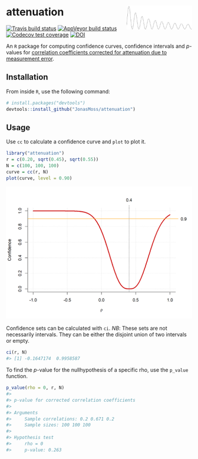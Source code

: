 
<!-- README.md is generated from README.Rmd. Please edit that file -->

# attenuation <img src="man/figures/logo.png" align="right" width="177" height="65" />

[![Travis build
status](https://travis-ci.org/JonasMoss/attenuation.svg?branch=master)](https://travis-ci.org/JonasMoss/attenuation)
[![AppVeyor build
status](https://ci.appveyor.com/api/projects/status/github/JonasMoss/attenuation?branch=master&svg=true)](https://ci.appveyor.com/project/JonasMoss/attenuation)
[![Codecov test
coverage](https://codecov.io/gh/JonasMoss/attenuation/branch/master/graph/badge.svg)](https://codecov.io/gh/JonasMoss/attenuation?branch=master)
[![DOI](https://zenodo.org/badge/194718529.svg)](https://zenodo.org/badge/latestdoi/194718529)

An `R` package for computing confidence curves, confidence intervals and
*p*-values for [correlation coefficients corrected for attenuation due
to measurement
error](https://en.wikipedia.org/wiki/Correction_for_attenuation).

## Installation

From inside `R`, use the following command:

``` r
# install.packages("devtools")
devtools::install_github("JonasMoss/attenuation")
```

## Usage

Use `cc` to calculate a confidence curve and `plot` to plot it.

``` r
library("attenuation")
r = c(0.20, sqrt(0.45), sqrt(0.55))
N = c(100, 100, 100)
curve = cc(r, N)
plot(curve, level = 0.90)
```

<img src="man/figures/README-simpleuse-1.png" width="750px" />

Confidence sets can be calculated with `ci`. *NB*: These sets are not
necessarily intervals. They can be either the disjoint union of two
intervals or empty.

``` r
ci(r, N)
#> [1] -0.1647174  0.9958587
```

To find the *p*-value for the nullhypothesis of a specific rho, use the
`p_value` function.

``` r
p_value(rho = 0, r, N)
#> 
#> p-value for corrected correlation coefficients
#> 
#> Arguments
#>     Sample correlations: 0.2 0.671 0.2
#>     Sample sizes: 100 100 100
#> 
#> Hypothesis test
#>     rho = 0 
#>     p-value: 0.263
```
